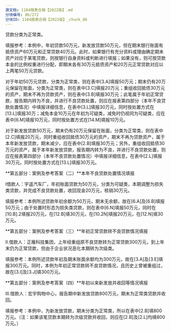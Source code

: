 ```yaml
---
源文档: 1104报表合辑【2022版】.md
分块编号: 86/272
分块ID: 1104报表合辑【2022版】_chunk_86
---
```


贷款分类为正常类。

填报参考：本例中，年初贷款50万元，新发放贷款50万元，但在期末银行账面有抵债资产60万元和正常贷款40万元。此时，如果银行有充分资料或理由确定期末资产对应于某笔贷款，则按银行自身资料或判断进行填报；如果没有，则可按贷款本金的比例权重进行分配，即期末各有30万元抵债资产和20万元正常贷款对应以上两笔50万元贷款。

对于年初50万元贷款，分类为正常类，则在表中[3.A]填报50万元；期末仍有20万元保留在账面，分类为正常类，则在表中[3.C]填报20万元；重组收回抵债30万元的资产，期末不再为贷款资产，则在表中[3.B]填报30万元；此笔属于年初正常贷款，报告期内转为不良，并进行不良贷款处置，则应在报表第四部分（本年不良贷款处置情况）中填报详细信息，在表中[3.L]填报30万元，同时按处置方式在[13.L]填报30万；减免本金10万元在年初为可疑类，减免时仍视同为可疑类，应在表中[6.M]填报10万元，同时按处置方式在[14.M]填报10万元。

对于新发放贷款50万元，期末仍有20万元保留在账面，分类为正常类，则在表中[2.C]填报20万元，同时重组收回抵债30万元的资产，期末不再为贷款资产，属于本年新发放贷款，期末减少，应在表中[2.B]填报30万元；另外，重组收回抵债30万元的资产，属于本年新发放贷款，报告期内转为不良，并进行不良贷款处置，则应在报表第四部分（本年不良贷款处置情况）中填报详细信息，在表中[2.L]填报30万元。同时按处置方式在[13.L]填报30万元。

**第五部分：案例及参考答案（二）**本年不良贷款处置情况填报

I借款人：宇遥汽车厂，年初账面贷款为50万元，分类为可疑类，本期调整为损失类贷款，并完成不良贷款处置，收回现金20万元，核销30万元。

填报参考：本例所述贷款年初余额为50万元，期末无余额，故在[6.A]及[6.B]填报50万元；由于处置时形态为损失类贷款，则在表中[6.N]填报50万元，同时在[10.B].2填报20万元，在[12.B]填30万元，在[10.2N]填报20万元，在[12.N]填30万元。

**第五部分：案例及参考答案（三）**年初正常贷款转不良贷款情况填报

II.借款人：正雁科技集团，上年经重组原不良贷款转为正常贷款300万元，到上年末仍为正常贷款，但由于企业状况恶化本期转为次级类。

填报参考：本例所述贷款年初及期末账面余额均为300万元，故在[3.A]及[3.E]填报300万元。同时，本例为年初正常贷款转不良贷款情况，且历史上曾被重组过，故在[3.I]及[3.J]填300万元。

**第五部分：案例及参考答案（四）**年初以来新发放并收回等情况填报

III.借款人：宏宇购物中心，报告期中新发放贷款800万元，期末为正常类贷款并收回。

填报参考：本例中，为新发放贷款，期末分类为正常类，所以在表中[2.B]填800万元。（注：如果该笔贷款本期转为次级贷款并收回，则应在[2.B]及[2.L]均填800万元。）

